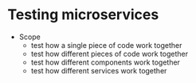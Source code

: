 # Testing microservices

- Scope
  - test how a single piece of code work together
  - test how different pieces of code work together
  - test how different components work together
  - test how different services work together
